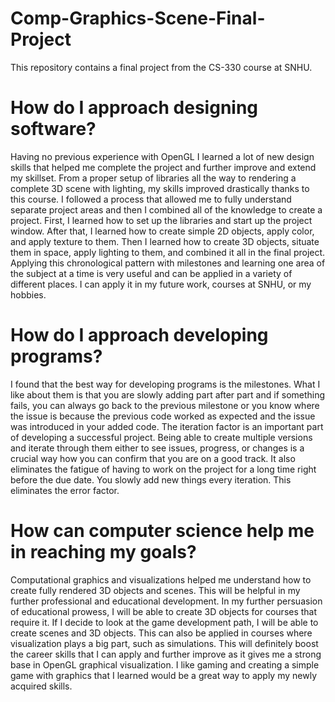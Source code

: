 # Comp-Graphics-Scene-Final-Project
This repository contains a final project from the CS-330 course at SNHU.

# How do I approach designing software?
Having no previous experience with OpenGL I learned a  lot of new design skills that helped me complete the project and further improve and extend my skillset. 
From a proper setup of libraries all the way to rendering a complete 3D scene with lighting, my skills improved drastically thanks to this course.
I followed a process that allowed me to fully understand separate project areas and then I combined all of the knowledge to create a project.
First, I learned how to set up the libraries and start up the project window. After that, I learned how to create simple 2D objects, apply color, and apply texture to them.
Then I learned how to create 3D objects, situate them in space, apply lighting to them, and combined it all in the final project.
Applying this chronological pattern with milestones and learning one area of the subject at a time is very useful and can be applied in a variety of different places.
I can apply it in my future work, courses at SNHU, or my hobbies.

# How do I approach developing programs?
I found that the best way for developing programs is the milestones. What I like about them is that you are slowly adding part after part and if something fails,
you can always go back to the previous milestone or you know where the issue is because the previous code worked as expected and the issue was introduced in your added code.
The iteration factor is an important part of developing a successful project. Being able to create multiple versions and iterate through them either to see issues, progress, or changes
is a crucial way how you can confirm that you are on a good track. It also eliminates the fatigue of having to work on the project for a long time right before the due date. You slowly add new things every iteration.
This eliminates the error factor.

# How can computer science help me in reaching my goals?
Computational graphics and visualizations helped me understand how to create fully rendered 3D objects and scenes. This will be helpful in my further professional and educational development.
In my further persuasion of educational prowess, I will be able to create 3D objects for courses that require it. If I decide to look at the game development path, I will be able to create scenes and 3D objects.
This can also be applied in courses where visualization plays a big part, such as simulations. 
This will definitely boost the career skills that I can apply and further improve as it gives me a strong base in OpenGL graphical visualization. I like gaming and creating a simple game with graphics that I learned 
would be a great way to apply my newly acquired skills. 
